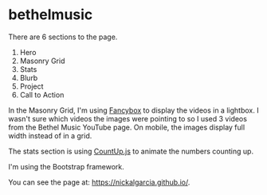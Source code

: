 # bethelmusic

There are 6 sections to the page. 
<ol>
<li>Hero</li>
<li>Masonry Grid</li>
<li>Stats</li>
<li>Blurb</li>
<li>Project</li>
<li>Call to Action</li>
</ol>

In the Masonry Grid, I'm using <a href="http://fancyapps.com/fancybox/3/" target="_blank">Fancybox</a> to display the videos in a lightbox. I wasn't sure which videos the images were pointing to so I used 3 videos from the Bethel Music YouTube page.
On mobile, the images display full width instead of in a grid.

The stats section is using <a href="https://inorganik.github.io/countUp.js/" target="_blank">CountUp.js</a> to animate the numbers counting up.

I'm using the Bootstrap framework.

You can see the page at: <a href="https://nickalgarcia.github.io/" target="_blank">https://nickalgarcia.github.io/</a>.
